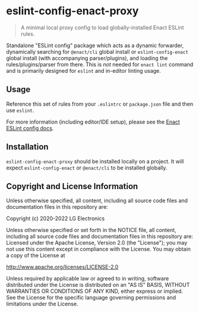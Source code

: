 # eslint-config-enact-proxy

> A minimal local proxy config to load globally-installed Enact ESLint rules.

Standalone "ESLint config" package which acts as a dynamic forwarder, dynamically searching for `@enact/cli` global install or `eslint-config-enact` global install (with accompanying parser/plugins), and loading the rules/plugins/parser from there. This is *not* needed for `enact lint` command and is primarily designed for `eslint` and in-editor linting usage.

## Usage

Reference this set of rules from your `.eslintrc` or `package.json` file and then use `eslint`.

For more information (including editor/IDE setup), please see the [Enact ESLint config docs](https://github.com/enactjs/eslint-config-enact/blob/master/docs/index.md).

## Installation

`eslint-config-enact-proxy` should be installed locally on a project.  It will expect `eslint-config-enact` or `@enact/cli` to be installed globally.

## Copyright and License Information

Unless otherwise specified, all content, including all source code files and
documentation files in this repository are:

Copyright (c) 2020-2022 LG Electronics

Unless otherwise specified or set forth in the NOTICE file, all content,
including all source code files and documentation files in this repository are:
Licensed under the Apache License, Version 2.0 (the "License");
you may not use this content except in compliance with the License.
You may obtain a copy of the License at

http://www.apache.org/licenses/LICENSE-2.0

Unless required by applicable law or agreed to in writing, software
distributed under the License is distributed on an "AS IS" BASIS,
WITHOUT WARRANTIES OR CONDITIONS OF ANY KIND, either express or implied.
See the License for the specific language governing permissions and
limitations under the License.
